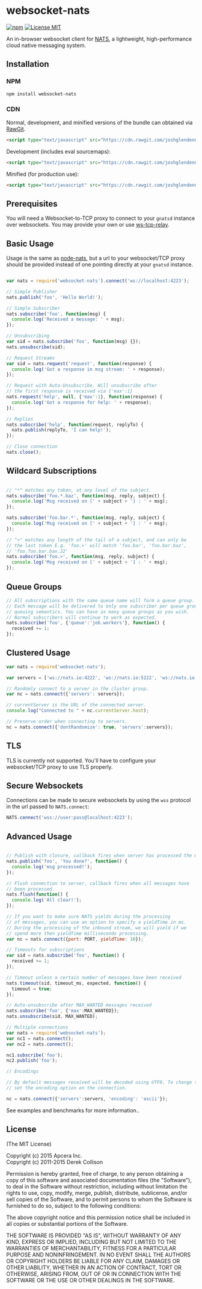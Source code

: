 # websocket-nats
[![npm](https://img.shields.io/npm/v/websocket-nats.svg)](https://www.npmjs.com/package/websocket-nats)
[![License MIT](https://img.shields.io/npm/l/websocket-nats.svg)](http://opensource.org/licenses/MIT)

An in-browser websocket client for [NATS](http://nats.io/), a lightweight, high-performance cloud native messaging system.

## Installation

### NPM
```bash
npm install websocket-nats
```

### CDN
Normal, development, and minified versions of the bundle can obtained via [RawGit](http://rawgit.com/).

```html
<script type="text/javascript" src="https://cdn.rawgit.com/joshglendenning/websocket-nats/master/dist/websocket-nats.js"></script>
```

Development (includes eval sourcemaps):

```html
<script type="text/javascript" src="https://cdn.rawgit.com/joshglendenning/websocket-nats/master/dist/websocket-nats.dev.js"></script>
```

Minified (for production use):

```html
<script type="text/javascript" src="https://cdn.rawgit.com/joshglendenning/websocket-nats/master/dist/websocket-nats.min.js"></script>
```

## Prerequisites

You will need a Websocket-to-TCP proxy to connect to your `gnatsd` instance
over websockets. You may provide your own or use
[ws-tcp-relay](https://github.com/joshglendenning/ws-tcp-relay).

## Basic Usage

Usage is the same as [node-nats](https://github.com/nats-io/node-nats), but a
url to your websocket/TCP proxy should be provided instead of one pointing
directly at your `gnatsd` instance.

```javascript

var nats = require('websocket-nats').connect('ws://localhost:4223');

// Simple Publisher
nats.publish('foo', 'Hello World!');

// Simple Subscriber
nats.subscribe('foo', function(msg) {
  console.log('Received a message: ' + msg);
});

// Unsubscribing
var sid = nats.subscribe('foo', function(msg) {});
nats.unsubscribe(sid);

// Request Streams
var sid = nats.request('request', function(response) {
  console.log('Got a response in msg stream: ' + response);
});

// Request with Auto-Unsubscribe. Will unsubscribe after
// the first response is received via {'max':1}
nats.request('help', null, {'max':1}, function(response) {
  console.log('Got a response for help: ' + response);
});

// Replies
nats.subscribe('help', function(request, replyTo) {
  nats.publish(replyTo, 'I can help!');
});

// Close connection
nats.close();

```

## Wildcard Subscriptions

```javascript

// "*" matches any token, at any level of the subject.
nats.subscribe('foo.*.baz', function(msg, reply, subject) {
  console.log('Msg received on [' + subject + '] : ' + msg);
});

nats.subscribe('foo.bar.*', function(msg, reply, subject) {
  console.log('Msg received on [' + subject + '] : ' + msg);
});

// ">" matches any length of the tail of a subject, and can only be
// the last token E.g. 'foo.>' will match 'foo.bar', 'foo.bar.baz',
// 'foo.foo.bar.bax.22'
nats.subscribe('foo.>', function(msg, reply, subject) {
  console.log('Msg received on [' + subject + '] : ' + msg);
});

```

## Queue Groups

```javascript
// All subscriptions with the same queue name will form a queue group.
// Each message will be delivered to only one subscriber per queue group,
// queuing semantics. You can have as many queue groups as you wish.
// Normal subscribers will continue to work as expected.
nats.subscribe('foo', {'queue':'job.workers'}, function() {
  received += 1;
});

```
## Clustered Usage

```javascript
var nats = require('websocket-nats');

var servers = ['ws://nats.io:4222', 'ws://nats.io:5222', 'ws://nats.io:6222'];

// Randomly connect to a server in the cluster group.
var nc = nats.connect({'servers': servers});

// currentServer is the URL of the connected server.
console.log("Connected to " + nc.currentServer.host);

// Preserve order when connecting to servers.
nc = nats.connect({'dontRandomize': true, 'servers':servers});

```
## TLS

TLS is currently not supported. You'll have to configure your websocket/TCP
proxy to use TLS properly.

## Secure Websockets

Connections can be made to secure websockets by using the `wss` protocol in the
url passed to `NATS.connect`:

```javascript
NATS.connect('wss://user:pass@localhost:4223');
```

## Advanced Usage

```javascript

// Publish with closure, callback fires when server has processed the message
nats.publish('foo', 'You done?', function() {
  console.log('msg processed!');
});

// Flush connection to server, callback fires when all messages have
// been processed.
nats.flush(function() {
  console.log('All clear!');
});

// If you want to make sure NATS yields during the processing
// of messages, you can use an option to specify a yieldTime in ms.
// During the processing of the inbound stream, we will yield if we
// spend more then yieldTime milliseconds processing.
var nc = nats.connect({port: PORT, yieldTime: 10});

// Timeouts for subscriptions
var sid = nats.subscribe('foo', function() {
  received += 1;
});

// Timeout unless a certain number of messages have been received
nats.timeout(sid, timeout_ms, expected, function() {
  timeout = true;
});

// Auto-unsubscribe after MAX_WANTED messages received
nats.subscribe('foo', {'max':MAX_WANTED});
nats.unsubscribe(sid, MAX_WANTED);

// Multiple connections
var nats = require('websocket-nats');
var nc1 = nats.connect();
var nc2 = nats.connect();

nc1.subscribe('foo');
nc2.publish('foo');

// Encodings

// By default messages received will be decoded using UTF8. To change that,
// set the encoding option on the connection.

nc = nats.connect({'servers':servers, 'encoding': 'ascii'});

```

See examples and benchmarks for more information..

## License

(The MIT License)

Copyright (c) 2015 Apcera Inc.<br/>
Copyright (c) 2011-2015 Derek Collison

Permission is hereby granted, free of charge, to any person obtaining a copy
of this software and associated documentation files (the "Software"), to
deal in the Software without restriction, including without limitation the
rights to use, copy, modify, merge, publish, distribute, sublicense, and/or
sell copies of the Software, and to permit persons to whom the Software is
furnished to do so, subject to the following conditions:

The above copyright notice and this permission notice shall be included in
all copies or substantial portions of the Software.

THE SOFTWARE IS PROVIDED "AS IS", WITHOUT WARRANTY OF ANY KIND, EXPRESS OR
IMPLIED, INCLUDING BUT NOT LIMITED TO THE WARRANTIES OF MERCHANTABILITY,
FITNESS FOR A PARTICULAR PURPOSE AND NONINFRINGEMENT. IN NO EVENT SHALL THE
AUTHORS OR COPYRIGHT HOLDERS BE LIABLE FOR ANY CLAIM, DAMAGES OR OTHER
LIABILITY, WHETHER IN AN ACTION OF CONTRACT, TORT OR OTHERWISE, ARISING
FROM, OUT OF OR IN CONNECTION WITH THE SOFTWARE OR THE USE OR OTHER DEALINGS
IN THE SOFTWARE.

